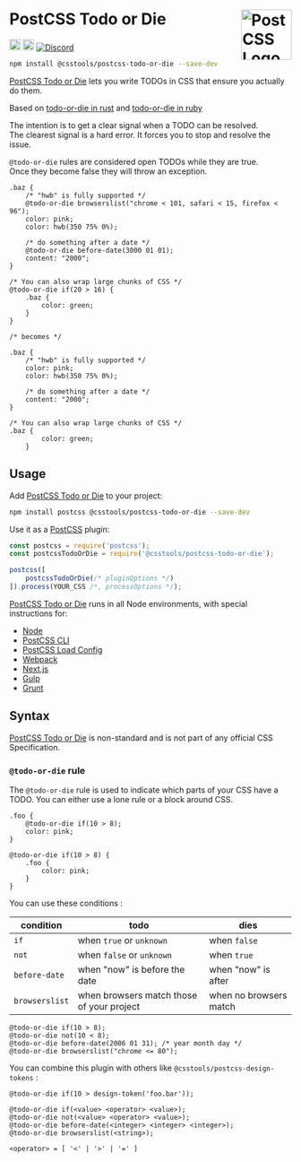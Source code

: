 # PostCSS Todo or Die [<img src="https://postcss.github.io/postcss/logo.svg" alt="PostCSS Logo" width="90" height="90" align="right">][PostCSS]

[<img alt="npm version" src="https://img.shields.io/npm/v/@csstools/postcss-todo-or-die.svg" height="20">][npm-url] [<img alt="Build Status" src="https://github.com/csstools/postcss-plugins/workflows/test/badge.svg" height="20">][cli-url] [<img alt="Discord" src="https://shields.io/badge/Discord-5865F2?logo=discord&logoColor=white">][discord]

```bash
npm install @csstools/postcss-todo-or-die --save-dev
```

[PostCSS Todo or Die] lets you write TODOs in CSS that ensure you actually do them.

Based on [todo-or-die in rust](https://github.com/davidpdrsn/todo-or-die) and [todo-or-die in ruby](https://github.com/searls/todo_or_die)

The intention is to get a clear signal when a TODO can be resolved.<br>
The clearest signal is a hard error. It forces you to stop and resolve the issue.

`@todo-or-die` rules are considered open TODOs while they are true.<br>
Once they become false they will throw an exception.

```pcss
.baz {
	/* "hwb" is fully supported */
	@todo-or-die browserslist("chrome < 101, safari < 15, firefox < 96");
	color: pink;
	color: hwb(350 75% 0%);

	/* do something after a date */
	@todo-or-die before-date(3000 01 01);
	content: "2000";
}

/* You can also wrap large chunks of CSS */
@todo-or-die if(20 > 16) {
	.baz {
		color: green;
	}
}

/* becomes */

.baz {
	/* "hwb" is fully supported */
	color: pink;
	color: hwb(350 75% 0%);

	/* do something after a date */
	content: "2000";
}

/* You can also wrap large chunks of CSS */
.baz {
		color: green;
	}
```

## Usage

Add [PostCSS Todo or Die] to your project:

```bash
npm install postcss @csstools/postcss-todo-or-die --save-dev
```

Use it as a [PostCSS] plugin:

```js
const postcss = require('postcss');
const postcssTodoOrDie = require('@csstools/postcss-todo-or-die');

postcss([
	postcssTodoOrDie(/* pluginOptions */)
]).process(YOUR_CSS /*, processOptions */);
```

[PostCSS Todo or Die] runs in all Node environments, with special
instructions for:

- [Node](INSTALL.md#node)
- [PostCSS CLI](INSTALL.md#postcss-cli)
- [PostCSS Load Config](INSTALL.md#postcss-load-config)
- [Webpack](INSTALL.md#webpack)
- [Next.js](INSTALL.md#nextjs)
- [Gulp](INSTALL.md#gulp)
- [Grunt](INSTALL.md#grunt)

## Syntax

[PostCSS Todo or Die] is non-standard and is not part of any official CSS Specification.

### `@todo-or-die` rule

The `@todo-or-die` rule is used to indicate which parts of your CSS have a TODO.
You can either use a lone rule or a block around CSS.

```pcss
.foo {
	@todo-or-die if(10 > 8);
	color: pink;
}

@todo-or-die if(10 > 8) {
	.foo {
		color: pink;
	}
}
```

You can use these conditions :

| condition | todo | dies |
| --- | --- | --- |
| `if` | when `true` or `unknown` | when `false` |
| `not` | when `false` or `unknown` | when `true` |
| `before-date` | when "now" is before the date | when "now" is after |
| `browserslist` | when browsers match those of your project | when no browsers match |

```pcss
@todo-or-die if(10 > 8);
@todo-or-die not(10 < 8);
@todo-or-die before-date(2006 01 31); /* year month day */
@todo-or-die browserslist("chrome <= 80");
```

You can combine this plugin with others like `@csstools/postcss-design-tokens` :

```pcss
@todo-or-die if(10 > design-token('foo.bar'));
```

```
@todo-or-die if(<value> <operator> <value>);
@todo-or-die not(<value> <operator> <value>);
@todo-or-die before-date(<integer> <integer> <integer>);
@todo-or-die browserslist(<string>);

<operator> = [ '<' | '>' | '=' ]
```

[cli-url]: https://github.com/csstools/postcss-plugins/actions/workflows/test.yml?query=workflow/test

[discord]: https://discord.gg/bUadyRwkJS
[npm-url]: https://www.npmjs.com/package/@csstools/postcss-todo-or-die

[PostCSS]: https://github.com/postcss/postcss
[PostCSS Todo or Die]: https://github.com/csstools/postcss-plugins/tree/main/plugins/postcss-todo-or-die
